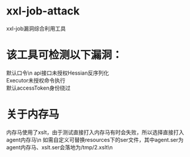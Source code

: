 # xxl-job-attack
xxl-job漏洞综合利用工具


# 该工具可检测以下漏洞：
默认口令\n
api接口未授权Hessian反序列化<br>
Executor未授权命令执行<br>
默认accessToken身份绕过<br>

# 关于内存马
内存马使用了xslt，由于测试直接打入内存马有时会失败，所以选择直接打入agent内存马\n
如需自定义可替换resources下的ser文件，其中agent.ser为agent内存马、xslt.ser会落地为/tmp/2.xslt\n
